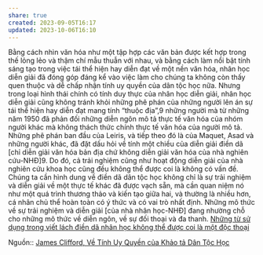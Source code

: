 ```yaml
---
share: true
created: 2023-09-05T16:17
updated: 2023-10-06T16:10
---
```


Bằng cách nhìn văn hóa như một tập hợp các văn bản được kết hợp trong thế lỏng lẻo và thậm chí mẫu thuẫn với nhau, và bằng cách làm nổi bật tính sáng tạo trong việc tái thể hiện hay diễn đạt về một nền văn hóa, nhân học diễn giải đã đóng góp đáng kể vào việc làm cho chúng ta không còn thấy quen thuộc và dễ chấp nhận tính uy quyền của dân tộc học nữa. Nhưng trong loại hình thái chính có tính duy thực của nhân học diễn giải, nhân học diễn giải cũng không tránh khỏi những phê phán của những người lên án sự tái thể hiện hay diễn đạt mang tính “thuộc địa”,9 những người mà từ những năm 1950 đã phản đối những diễn ngôn mô tả thực tế văn hóa của nhóm người khác mà không thách thức chính thực tế văn hóa của người mô tả. Những phê phán ban đầu của Leiris, và tiếp theo đó là của Maquet, Asad và những người khác, đã đặt dấu hỏi về tính một chiều của diễn giải điền dã [chỉ diễn giải văn hóa bản địa chứ không diễn giải văn hóa của nhà nghiên cứu-NHĐ]9. Do đó, cả trải nghiệm cũng như hoạt động diễn giải của nhà nghiên cứu khoa học cũng đều không thể được coi là không có vấn đề. Chúng ta cần hình dung về điền dã dân tộc học không chỉ là sự trải nghiệm và diễn giải về một thực tế khác đã được vạch sẵn, mà cần quan niệm nó như một quá trình thương thảo và kiến tạo giữa hai, và thường là nhiều hơn, cá nhân chủ thể hoàn toàn có ý thức và có vai trò nhất định. Những mô thức về sự trải nghiệm và diễn giải [của nhà nhân học-NHĐ] đang nhường chỗ cho những mô thức về diễn ngôn, về sự đối thoại và đa thanh.
[Những từ sử dụng trong viết lách điền dã nhân học không thể được coi là một độc thoại](./Nh%E1%BB%AFng%20t%E1%BB%AB%20s%E1%BB%AD%20d%E1%BB%A5ng%20trong%20vi%E1%BA%BFt%20l%C3%A1ch%20%C4%91i%E1%BB%81n%20d%C3%A3%20nh%C3%A2n%20h%E1%BB%8Dc%20kh%C3%B4ng%20th%E1%BB%83%20%C4%91%C6%B0%E1%BB%A3c%20coi%20l%C3%A0%20m%E1%BB%99t%20%C4%91%E1%BB%99c%20tho%E1%BA%A1i.md) 

Nguồn:: [James Clifford, Về Tính Uy Quyền của Khảo tả Dân Tộc Học](../../../%CE%9E%20Ngu%E1%BB%93n/James%20Clifford,%20V%E1%BB%81%20T%C3%ADnh%20Uy%20Quy%E1%BB%81n%20c%E1%BB%A7a%20Kh%E1%BA%A3o%20t%E1%BA%A3%20D%C3%A2n%20T%E1%BB%99c%20H%E1%BB%8Dc.md)
